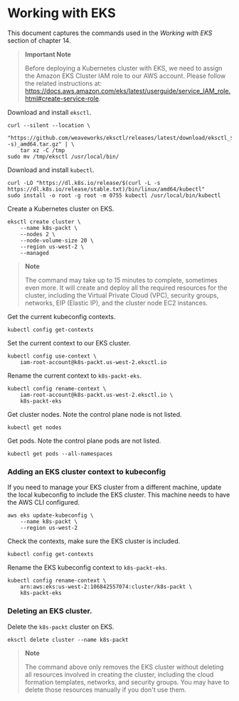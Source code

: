 # Working with EKS

This document captures the commands used in the _Working with EKS_ section of chapter 14.

> **Important Note**
>
> Before deploying a Kubernetes cluster with EKS, we need to assign the Amazon EKS Cluster IAM role to our AWS account. Please follow the related instructions at: https://docs.aws.amazon.com/eks/latest/userguide/service_IAM_role.html#create-service-role.

Download and install `eksctl`.

```
curl --silent --location \
    "https://github.com/weaveworks/eksctl/releases/latest/download/eksctl_$(uname -s)_amd64.tar.gz" | \
    tar xz -C /tmp
sudo mv /tmp/eksctl /usr/local/bin/
```

Download and install `kubectl`.

```
curl -LO "https://dl.k8s.io/release/$(curl -L -s https://dl.k8s.io/release/stable.txt)/bin/linux/amd64/kubectl"
sudo install -o root -g root -m 0755 kubectl /usr/local/bin/kubectl
```

Create a Kubernetes cluster on EKS.

```
eksctl create cluster \
    --name k8s-packt \
    --nodes 2 \
    --node-volume-size 20 \
    --region us-west-2 \
    --managed
```

> **Note**
>
> The command may take up to 15 minutes to complete, sometimes even more. It will create and deploy all the required resources for the cluster, including the Virtual Private Cloud (VPC), security groups, networks, EIP (Elastic IP), and the cluster node EC2 instances.

Get the current kubeconfig contexts.

```
kubectl config get-contexts
```

Set the current context to our EKS cluster.

```
kubectl config use-context \
    iam-root-account@k8s-packt.us-west-2.eksctl.io
```

Rename the current context to `k8s-packt-eks`.

```
kubectl config rename-context \
    iam-root-account@k8s-packt.us-west-2.eksctl.io \
    k8s-packt-eks
```

Get cluster nodes. Note the control plane node is not listed.

```
kubectl get nodes
```

Get pods. Note the control plane pods are not listed.

```
kubectl get pods --all-namespaces
```

### Adding an EKS cluster context to kubeconfig

If you need to manage your EKS cluster from a different machine, update the local kubeconfig to include the EKS cluster. This machine needs to have the AWS CLI configured.

```
aws eks update-kubeconfig \
    --name k8s-packt \
    --region us-west-2
```

Check the contexts, make sure the EKS cluster is included.

```
kubectl config get-contexts
```

Rename the EKS kubeconfig context to `k8s-packt-eks`.

```
kubectl config rename-context \
    arn:aws:eks:us-west-2:106842557074:cluster/k8s-packt \
    k8s-packt-eks
```

### Deleting an EKS cluster.

Delete the `k8s-packt` cluster on EKS.

```
eksctl delete cluster --name k8s-packt
```

> **Note**
>
> The command above only removes the EKS cluster without deleting all resources involved in creating the cluster, including the cloud formation templates, networks, and security groups. You may have to delete those resources manually if you don't use them.
